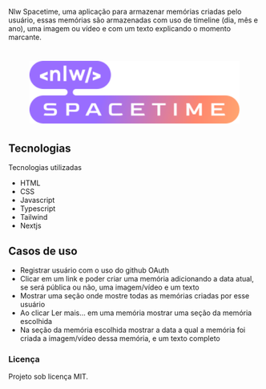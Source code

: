 Nlw Spacetime, uma aplicação para armazenar memórias criadas pelo usuário, essas memórias são armazenadas com uso de timeline (dia, mês e ano), uma imagem ou vídeo e com um texto explicando o momento marcante.  

<h1 align="center"><img src="web/src/assets/nlw-spacetime-logo.svg" width="420px" /></h1>

## Tecnologias

Tecnologias utilizadas

* HTML
* CSS
* Javascript
* Typescript
* Tailwind
* Nextjs

## Casos de uso

* Registrar usuário com o uso do github OAuth
* Clicar em um link e poder criar uma memória adicionando a data atual, se será pública ou não, uma imagem/vídeo e um texto
* Mostrar uma seção onde mostre todas as memórias criadas por esse usuário
* Ao clicar Ler mais... em uma memória mostrar uma seção da memória escolhida
* Na seção da memória escolhida mostrar a data a qual a memória foi criada a imagem/vídeo dessa memória, e um texto completo

### Licença 

Projeto sob licença MIT.
